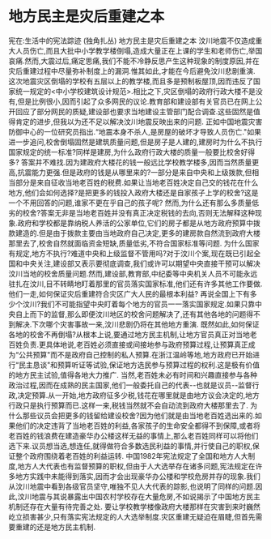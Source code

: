 # 地方民主是灾后重建之本

宪在:生活中的宪法踪迹 (独角扎丛)
地方民主是灾后重建之本
汶川地震不仅造成重大人员伤亡,而且大批中小学教学楼倒塌,造成大量正在上课的学生和老师伤亡,举国哀痛.然而,大震过后,痛定思痛,我们不能不冷静反思产生这种现象的制度原因,并在灾后重建过程中尽量弥补制度上的漏洞.惟其如此,才能在今后避免汶川悲剧重演.
这次地震灾区倒塌的学校有五层以上的教学楼,而且多是预制板屋顶,因而违反了国家统一规定的<中小学校建筑设计规范>.相比之下,灾区倒塌的政府行政大楼不是没有,但是比例很小,因而引起了众多网民的议论.教育部和建设部有关官员已在网上公开回应了部分网民的质疑,建设部也要求当地建设主管部门配合调查.这些固然是值得肯定的进步,但我以为还不足以解决汶川地震反映出来的问题.
正如中国地震灾害防御中心的一位研究员指出.“地震本身不杀人,是房屋的破坏才导致人员伤亡."如果进一步追问,校舍倒塌固然是建筑质量问题,但是房子是人建的,建房时为什么不执行国家规定的统一标准?同样是建房,为什么政府行政大楼的质量一般要比校舍好得多?
答案并不难找.因为建政府大楼花的钱一般远比学校教学楼多,因而当然质量更高,抗震能力更强.但是政府的钱是从哪里来的?一部分是来自中央和上级拨款,但相当部分是来自征收当地老百姓的税费.如果让当地老百姓决定自己交的钱花在什么地方,他们会如何选择?是把更多的钱投入政府大楼还是自家孩子上学的校舍?这是一个不用回答的问题,谁家不更在乎自己的孩子呢?
然而,为什么还有那么多质量低劣的校舍?答案无非是当地老百姓并没有真正决定税钱的去向,否则无法解释这种现象.政府和学校都是靠纳税人养活的公家单位,它们的房子都是从地方政府预算中拨款建造的.但是由于拨款主要由当地政府自己决定,更多的建房款自然流到政府大楼那里去了,校舍自然就面临资金短缺,质量低劣,不符合国家标准等问题.
为什么国家有规定,地方不执行?难道中央和上级监督不管用吗?对于汶川个案,现在既已引起全国和中央关注,建设部又表示要彻底调查,我们或许可以期望中央直接干预可以解决汶川当地的校舍质量问题.然而,建设部,教育部,中纪委等中央机关人员不可能永远驻扎在汶川,目不转睛地盯着那里的官员落实国家标准,他们还有许多其他工作要做.他们一走,如何保证灾后重建符合灾区广大人民的最根本利益?
再说全国上下有多少个汶川?我们不可能指望中央盯着每个地方的官员一一落实国家规定.如果只靠中央自上而下的监督,那么即便汶川地区的校舍问题解决了,还有其他各地的问题得不到解决.下次哪个灾害事故一来,汶川悲剧仍将在其他地方重演.
既然如此,如何保证各地的校舍不再倒塌?从根本上说,要通过地方民主机制,让地方官员真正对当地老百姓负责.更具体地说,老百姓必须直接或间接地参与政府预算过程,让预算真正成为“公共预算"而不是政府自己控制的私人预算.在浙江温岭等地,地方政府已开始进行“民主恳谈"和预算听证等试验,保证地方选民参与预算过程的权利.这是极有价值的地方民主试验,值得各地大力推广.
当然,老百姓未必有时间和兴趣直接参与各种政治过程,因而在成熟的民主国家,他们一般委托自己的代表--也就是议员--监督行政,决定预算.从一开始,地方政府征多少税,钱花在哪里就是由地方议会决定的,地方行政只是执行预算而已.这样一来,税钱当然就不会自动流到政府大楼那里去了.
为什么那些议员会把更多的钱留给建设校舍?因为他们就是由当地老百姓选出来的.如果他们的决定违背了当地老百姓的利益,各家孩子的生命安全都得不到保障,或者将老百姓的钱浪费在建造豪华办公楼这样无益的事情上,那么老百姓同样可以将他们选下来.议员想当选,想连任,就得做符合多数选民利益的事情,并行使自己的职权,保证整个政府围绕着老百姓的利益运转.
中国1982年宪法规定了全国和地方人大制度,地方人大代表也有监督预算的职权,但由于人大选举存在诸多问题,宪法规定在许多地方实践中未能得到落实,因而才会出现豪华办公楼和学校危房并存的现象.我们从汶川地震中看到各级官员坚守,唯独不见人大代表的踪影,也说明了同样的问题.因此,汶川地震与其说暴露出中国农村学校存在大量危房,不如说揭示了中国地方民主机制还存在大量有待完善之处.
要让学校教学楼像政府大楼那样在灾害到来时巍然屹立损害甚少,只有落实宪法规定的人大选举制度.灾区重建无疑迫在眉睫,但首先需要重建的还是地方民主机制.